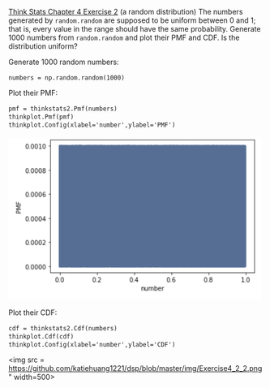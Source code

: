 [Think Stats Chapter 4 Exercise 2](http://greenteapress.com/thinkstats2/html/thinkstats2005.html#toc41) (a random distribution)
The numbers generated by ```random.random``` are supposed to be uniform between 0 and 1; that is, every value in the range should have the same probability.
Generate 1000 numbers from ```random.random``` and plot their PMF and CDF. Is the distribution uniform?

Generate 1000 random numbers:
```
numbers = np.random.random(1000)
```

Plot their PMF:
```
pmf = thinkstats2.Pmf(numbers)
thinkplot.Pmf(pmf)
thinkplot.Config(xlabel='number',ylabel='PMF')
```
<img src = "https://github.com/katiehuang1221/dsp/blob/master/img/Exercise4_2_1.png" width=500>

Plot their CDF:
```
cdf = thinkstats2.Cdf(numbers)
thinkplot.Cdf(cdf)
thinkplot.Config(xlabel='number',ylabel='CDF')
```
<img src = https://github.com/katiehuang1221/dsp/blob/master/img/Exercise4_2_2.png" width=500>

